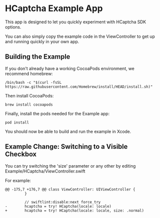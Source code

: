 # HCaptcha Example App

This app is designed to let you quickly experiment with HCaptcha SDK options.

You can also simply copy the example code in the ViewController to get up and running quickly in your own app.


## Building the Example

If you don't already have a working CocoaPods environment, we recommend homebrew:

`/bin/bash -c "$(curl -fsSL https://raw.githubusercontent.com/Homebrew/install/HEAD/install.sh)"`

Then install CocoaPods:

`brew install cocoapods`

Finally, install the pods needed for the Example app:

`pod install`


You should now be able to build and run the example in Xcode.


## Example Change: Switching to a Visible Checkbox

You can try switching the 'size' parameter or any other by editing Example/HCaptcha/ViewController.swift

For example:

```
@@ -175,7 +176,7 @@ class ViewController: UIViewController {
         }

         // swiftlint:disable:next force_try
-        hcaptcha = try! HCaptcha(locale: locale)
+        hcaptcha = try! HCaptcha(locale: locale, size: .normal)
```

